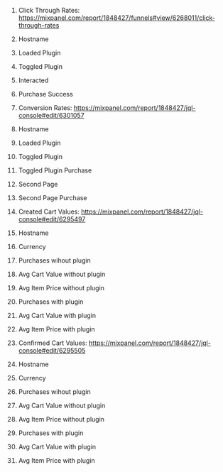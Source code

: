1. Click Through Rates: https://mixpanel.com/report/1848427/funnels#view/6268011/click-through-rates
  1. Hostname
  2. Loaded Plugin
  3. Toggled Plugin
  4. Interacted
  5. Purchase Success

2. Conversion Rates: https://mixpanel.com/report/1848427/jql-console#edit/6301057
  1. Hostname
  2. Loaded Plugin
  3. Toggled Plugin
  4. Toggled Plugin Purchase
  5. Second Page
  6. Second Page Purchase

3. Created Cart Values: https://mixpanel.com/report/1848427/jql-console#edit/6295497
  1. Hostname
  2. Currency
  3. Purchases wihout plugin
  4. Avg Cart Value without plugin
  5. Avg Item Price without plugin
  6. Purchases with plugin
  7. Avg Cart Value with plugin
  8. Avg Item Price with plugin

4. Confirmed Cart Values: https://mixpanel.com/report/1848427/jql-console#edit/6295505
  1. Hostname
  2. Currency
  3. Purchases wihout plugin
  4. Avg Cart Value without plugin
  5. Avg Item Price without plugin
  6. Purchases with plugin
  7. Avg Cart Value with plugin
  8. Avg Item Price with plugin
